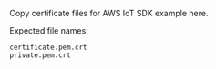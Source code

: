 Copy certificate files for AWS IoT SDK example here.

Expected file names:

```
certificate.pem.crt
private.pem.crt
```
